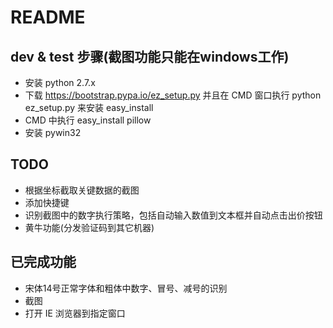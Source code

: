 README
======

## dev & test 步骤(截图功能只能在windows工作)

* 安装 python 2.7.x
* 下载 https://bootstrap.pypa.io/ez_setup.py 并且在 CMD 窗口执行 python ez_setup.py 来安装 easy_install 
* CMD 中执行 easy_install pillow
* 安装 pywin32

## TODO

* 根据坐标截取关键数据的截图
* 添加快捷键
* 识别截图中的数字执行策略，包括自动输入数值到文本框并自动点击出价按钮
* 黄牛功能(分发验证码到其它机器)

## 已完成功能

* 宋体14号正常字体和粗体中数字、冒号、减号的识别
* 截图
* 打开 IE 浏览器到指定窗口

